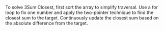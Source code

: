 To solve 3Sum Closest, first sort the array to simplify traversal. Use a for loop to fix one number and apply the two-pointer technique to find the closest sum to the target. Continuously update the closest sum based on the absolute difference from the target.
